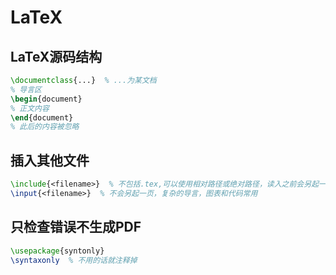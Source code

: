# LaTeX

## LaTeX源码结构

```latex
\documentclass{...}  % ...为某文档
% 导言区
\begin{document}
% 正文内容
\end{document}
% 此后的内容被忽略
```

## 插入其他文件

```latex
\include{<filename>}  % 不包括.tex,可以使用相对路径或绝对路径，读入之前会另起一页
\input{<filename>}  % 不会另起一页，复杂的导言，图表和代码常用
```

## 只检查错误不生成PDF

~~~tex
\usepackage{syntonly}
\syntaxonly  % 不用的话就注释掉
~~~



